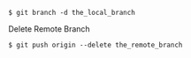 ```shell
$ git branch -d the_local_branch
```
Delete Remote Branch
```shell
$ git push origin --delete the_remote_branch
```
